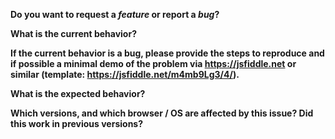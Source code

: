 **Do you want to request a *feature* or report a *bug*?**

**What is the current behavior?**

**If the current behavior is a bug, please provide the steps to reproduce and if possible a minimal demo of the problem via https://jsfiddle.net or similar (template: https://jsfiddle.net/m4mb9Lg3/4/).**

**What is the expected behavior?**

**Which versions, and which browser / OS are affected by this issue? Did this work in previous versions?**
